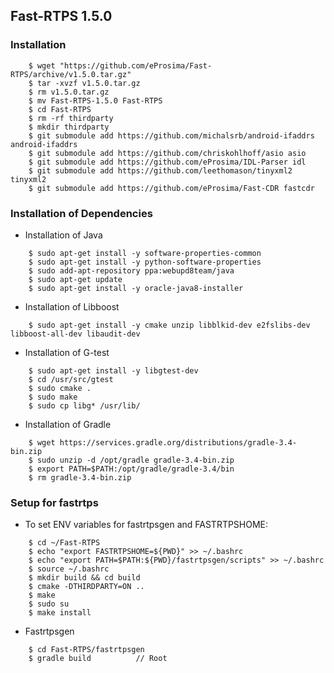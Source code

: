 ## Fast-RTPS 1.5.0

### Installation  
```
	$ wget "https://github.com/eProsima/Fast-RTPS/archive/v1.5.0.tar.gz"
	$ tar -xvzf v1.5.0.tar.gz
	$ rm v1.5.0.tar.gz
	$ mv Fast-RTPS-1.5.0 Fast-RTPS
	$ cd Fast-RTPS
	$ rm -rf thirdparty
	$ mkdir thirdparty
	$ git submodule add https://github.com/michalsrb/android-ifaddrs android-ifaddrs
	$ git submodule add https://github.com/chriskohlhoff/asio asio
	$ git submodule add https://github.com/eProsima/IDL-Parser idl
	$ git submodule add https://github.com/leethomason/tinyxml2 tinyxml2
	$ git submodule add https://github.com/eProsima/Fast-CDR fastcdr

```

### Installation of Dependencies
* Installation of Java

```
	$ sudo apt-get install -y software-properties-common
	$ sudo apt-get install -y python-software-properties
	$ sudo add-apt-repository ppa:webupd8team/java
	$ sudo apt-get update
	$ sudo apt-get install -y oracle-java8-installer
```
* Installation of Libboost

```
	$ sudo apt-get install -y cmake unzip libblkid-dev e2fslibs-dev libboost-all-dev libaudit-dev
```

* Installation of G-test 

```
	$ sudo apt-get install -y libgtest-dev
	$ cd /usr/src/gtest
	$ sudo cmake .
	$ sudo make
	$ sudo cp libg* /usr/lib/
```


* Installation of Gradle

```
	$ wget https://services.gradle.org/distributions/gradle-3.4-bin.zip
	$ sudo unzip -d /opt/gradle gradle-3.4-bin.zip
	$ export PATH=$PATH:/opt/gradle/gradle-3.4/bin
	$ rm gradle-3.4-bin.zip
```

### Setup for fastrtps
* To set ENV variables for fastrtpsgen and FASTRTPSHOME:

```
	$ cd ~/Fast-RTPS
	$ echo "export FASTRTPSHOME=${PWD}" >> ~/.bashrc
	$ echo "export PATH=$PATH:${PWD}/fastrtpsgen/scripts" >> ~/.bashrc
	$ source ~/.bashrc
	$ mkdir build && cd build
	$ cmake -DTHIRDPARTY=ON ..
	$ make
	$ sudo su
	$ make install
```


* Fastrtpsgen

```
	$ cd Fast-RTPS/fastrtpsgen
	$ gradle build          // Root        
```





